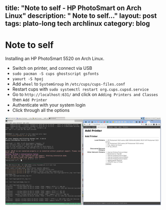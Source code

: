 title: "Note to self - HP PhotoSmart on Arch Linux"
description: " Note to self..."
layout: post
tags: plato-long tech archlinux
category: blog
---

# Note to self

Installing an HP PhotoSmart 5520 on Arch Linux.

* Switch on printer, and connect via USB
* `sudo pacman -S cups ghostscript gsfonts`
* `yaourt -S hpoj`
* Add `wheel` to `SystemGroup` in `/etc/cups/cups-files.conf`
* Restart cups with `sudo systemctl restart org.cups.cupsd.service`
* Go to `http://localhost:631/` and click on `Adding Printers and Classes` then `Add Printer`
* Authenticate with your system login
* Click through all the options

![Printer setup screen](/assets/posts/2016-04-12-note-to-self-hp-photosmart-on-arch-linux/printadmin.png)

